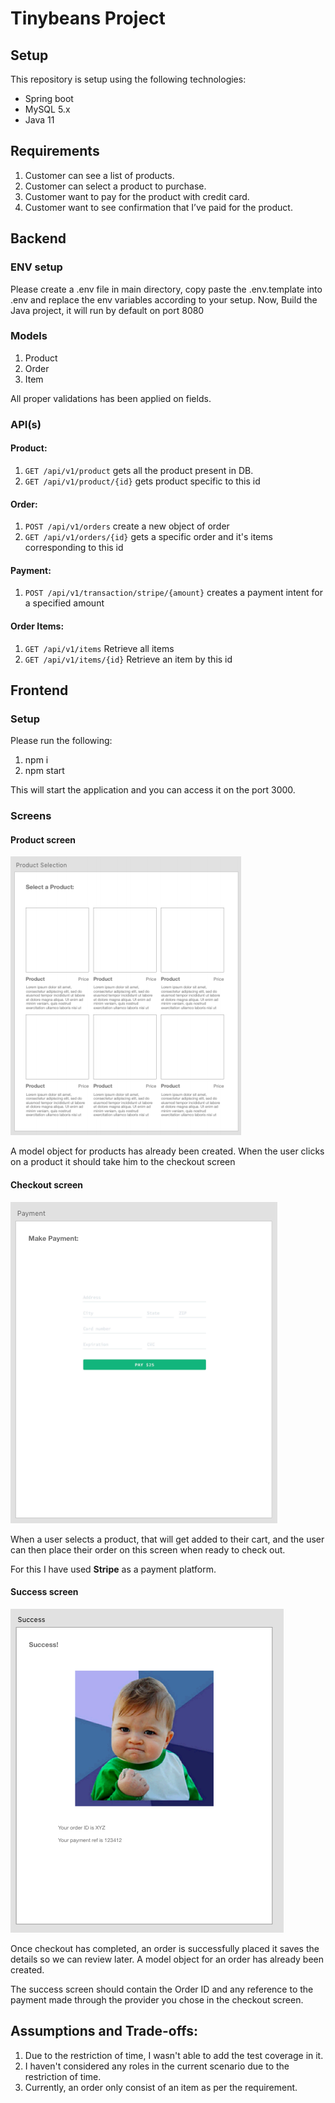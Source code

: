 # Tinybeans Project

## Setup
This repository is setup using the following technologies:
- Spring boot
- MySQL 5.x
- Java 11

## Requirements
1. Customer can see a list of products.
2. Customer can select a product to purchase.
3. Customer want to pay for the product with credit card.
4. Customer want to see confirmation that I’ve paid for the product.

## Backend
### ENV setup
Please create a .env file in main directory, copy paste the .env.template into .env and replace the env variables according to your setup. Now, Build the Java project, it will run by default on port 8080

### Models
1. Product
2. Order
3. Item

All proper validations has been applied on fields.

### API(s)
#### Product:
1. `GET /api/v1/product` gets all the product present in DB.
2. `GET /api/v1/product/{id}` gets product specific to this id

#### Order:
1. `POST /api/v1/orders` create a new object of order
2. `GET /api/v1/orders/{id}` gets a specific order and it's items corresponding to this id

#### Payment:
1. `POST /api/v1/transaction/stripe/{amount}` creates a payment intent for a specified amount

#### Order Items:
1. `GET /api/v1/items` Retrieve all items
2. `GET /api/v1/items/{id}` Retrieve an item by this id

## Frontend
### Setup
Please run the following:
1. npm i
2. npm start

This will start the application and you can access it on the port 3000.

### Screens
#### Product screen

![Products](docs/img/products.png)

A model object for products has already been created. When the user clicks on a product it should take him to the checkout screen

#### Checkout screen

![Checkout](docs/img/checkout.png)

When a user selects a product, that will get added to their cart, and the user can then place their order on this screen when ready to check out.

For this I have used **Stripe** as a payment platform.


#### Success screen

![Success](docs/img/success.png)

Once checkout has completed, an order is successfully placed it saves the details so we can review later. A model object for an order has already been created.

The success screen should contain the Order ID and any reference to the payment made through the provider you chose in the checkout screen.

## Assumptions and Trade-offs:
1. Due to the restriction of time, I wasn't able to add the test coverage in it.
2. I haven't considered any roles in the current scenario due to the restriction of time.
3. Currently, an order only consist of an item as per the requirement.


